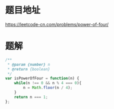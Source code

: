 # 题目地址
https://leetcode-cn.com/problems/power-of-four/

# 题解
```js
/**
 * @param {number} n
 * @return {boolean}
 */
var isPowerOfFour = function(n) {
    while(n !== 0 && n % 4 === 0){
        n = Math.floor(n / 4);
    }
    return n === 1;
};
```